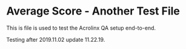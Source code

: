 # Average Score - Another Test File

This is file is used to test the Acrolinx QA setup end-to-end.

Testing after 2019.11.02 update 11.22.19.
